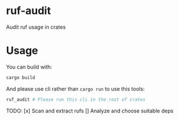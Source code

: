# ruf-audit
Audit ruf usage in crates

# Usage
You can build with:
```bash
cargo build
```

And please use cli rather than `cargo run` to use this tools:
```bash
ruf_audit # Please run this cli in the root of crates
```

TODO:
[x] Scan and extract rufs
[] Analyze and choose suitable deps